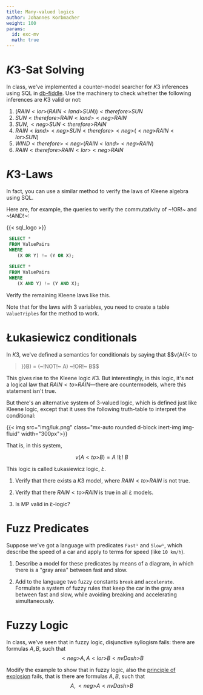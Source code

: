 ```yaml
---
title: Many-valued logics
author: Johannes Korbmacher
weight: 100
params: 
  id: exc-mv
  math: true
---
```


# $K3$-Sat Solving

In class, we've implemented a counter-model searcher for $K3$ inferences using
SQL in [db-fiddle](https://www.db-fiddle.com/f/ixfKDFBJaxNfSSysEQvpgk/6). Use
the machinery to check whether the following inferences are $K3$ valid or not:

1. $(RAIN {{< lor >}}(RAIN {{< land >}}SUN)){{< therefore >}} SUN$
1. $SUN {{< therefore >}} RAIN {{< land >}}{{< neg >}} RAIN$
1. $SUN, {{< neg >}}SUN {{< therefore >}} RAIN$
1. $RAIN {{< land >}}{{< neg >}}SUN {{< therefore >}} {{< neg >}}({{< neg >}}RAIN {{< lor >}} SUN)$
1. $WIND {{< therefore >}} {{< neg >}}(RAIN {{< land >}} {{< neg >}}RAIN)$
1. $RAIN {{< therefore >}} RAIN {{< lor >}} {{< neg >}}RAIN$

# $K3$-Laws

In fact, you can use a similar method to verify the laws of Kleene algebra using SQL.

Here are, for example, the queries to verify the commutativity of ~!OR!~ and ~!AND!~:

{{< sql_logo >}}
~~~sql
 SELECT * 
 FROM ValuePairs
 WHERE
	(X OR Y) != (Y OR X);
    
 SELECT * 
 FROM ValuePairs
 WHERE
	(X AND Y) != (Y AND X);
~~~

Verify the remaining Kleene laws like this.

Note that for the laws with 3 variables, you need to create a table `ValueTriples` for the method to work.

# Łukasiewicz conditionals

In $K3$, we've defined a semantics for conditionals by saying that $$v(A{{< to
>}}B) = (~!NOT!~ A) ~!OR!~ B$$

This gives rise to the Kleene logic $K3$. But interestingly, in this logic,
it's not a logical law that $RAIN {{< to >}}RAIN$—there are countermodels,
where this statement isn't true.

But there's an alternative system of $3$-valued logic, which is defined just
like Kleene logic, except that it uses the following truth-table to interpret
the conditional:

{{< img src="img/luk.png" class="mx-auto rounded d-block inert-img img-fluid" width="300px">}}

That is, in this system,

$$v(A{{< to >}}B) = A ~!Ł!~ B$$

This logic is called Łukasiewicz logic, $Ł$.

1. Verify that there exists a $K3$ model, where $RAIN {{< to >}}RAIN$ is not true.

2. Verify that there $RAIN{{< to >}}RAIN$ is true in all $Ł$ models.

3. Is MP valid in $Ł$-logic?

# Fuzz Predicates

Suppose we've got a language with predicates `Fast¹` and `Slow¹`, which
describe the speed of a car and apply to terms for speed (like `10
km/h`). 

1. Describe a model for these predicates by means of a diagram, in which there
   is a "gray area" between fast and slow.

2. Add to the language two fuzzy constants `break` and `accelerate`. Formulate
   a system of fuzzy rules that keep the car in the gray area between fast and
slow, while avoiding breaking and accelerating simultaneously.

# Fuzzy Logic

In class, we've seen that in fuzzy logic, disjunctive syllogism fails:
there are formulas $A,B$, such that $${{< neg >}}A, A{{< lor >}}B{{<
nvDash >}}B$$

Modify the example to show that in fuzzy logic, also the [principle of explosion](https://en.wikipedia.org/wiki/Principle_of_explosion) fails, that is there are formulas $A,B$, such that $$A,{{< neg >}}A{{<
nvDash >}}B$$

